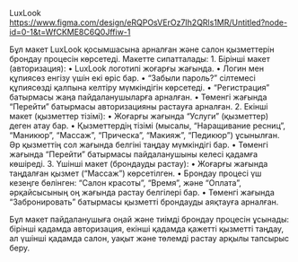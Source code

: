 LuxLook
https://www.figma.com/design/eRQPOsVErOz7Ih2QRls1MR/Untitled?node-id=0-1&t=WfCKME8C6Q0Jffiw-1

Бұл макет LuxLook қосымшасына арналған және салон қызметтерін брондау процесін көрсетеді. Макетте сипатталады:
	1.	Бірінші макет (авторизация):
	•	LuxLook логотипі жоғарғы жағында.
	•	Логин мен құпиясөз енгізу үшін екі өріс бар.
	•	“Забыли пароль?” сілтемесі құпиясөзді қалпына келтіру мүмкіндігін көрсетеді.
	•	“Регистрация” батырмасы жаңа пайдаланушыларға арналған.
	•	Төменгі жағында “Перейти” батырмасы авторизацияны растауға арналған.
	2.	Екінші макет (қызметтер тізімі):
	•	Жоғарғы жағында “Услуги” (қызметтер) деген атау бар.
	•	Қызметтердің тізімі (мысалы, “Наращивание ресниц”, “Маникюр”, “Массаж”, “Прическа”, “Макияж”, “Педикюр”) ұсынылған. Әр қызметтің сол жағында белгіні таңдау мүмкіндігі бар.
	•	Төменгі жағында “Перейти” батырмасы пайдаланушыны келесі қадамға көшіреді.
	3.	Үшінші макет (брондауды растау):
	•	Жоғарғы жағында таңдалған қызмет (“Массаж”) көрсетілген.
	•	Брондау процесі үш кезеңге бөлінген: “Салон красоты”, “Время”, және “Оплата”, әрқайсысының оң жағында растау белгілері бар.
	•	Төменгі жағында “Забронировать” батырмасы қызметті брондауды аяқтауға арналған.

Бұл макет пайдаланушыға оңай және тиімді брондау процесін ұсынады: бірінші қадамда авторизация, екінші қадамда қажетті қызметті таңдау, ал үшінші қадамда салон, уақыт және төлемді растау арқылы тапсырыс беру.
